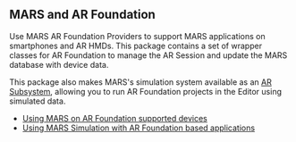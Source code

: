 ## MARS and AR Foundation
Use MARS AR Foundation Providers to support MARS applications on smartphones and AR HMDs. This package contains a set of wrapper classes for AR Foundation to manage the AR Session and update the MARS database with device data.

This package also makes MARS's simulation system available as an [AR Subsystem](https://docs.unity3d.com/Packages/com.unity.xr.arsubsystems@3.1/manual/index.html), allowing you to run AR Foundation projects in the Editor using simulated data.

- [Using MARS on AR Foundation supported devices](mars-ar-foundation-providers.md)
- [Using MARS Simulation with AR Foundation based applications](mars-simulation.md)
